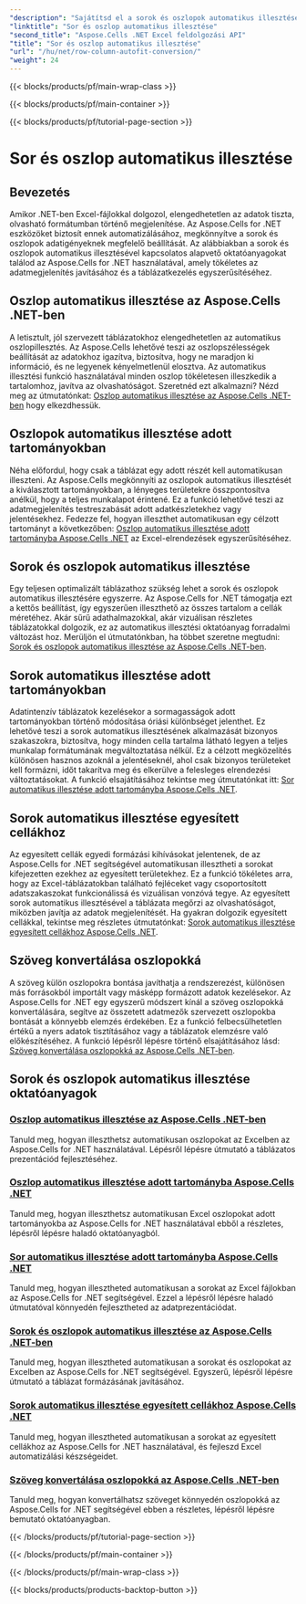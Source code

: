 ```yaml
---
"description": "Sajátítsd el a sorok és oszlopok automatikus illesztését Excelben az Aspose.Cells for .NET segítségével. Javítsd az adatmegjelenítést lépésről lépésre bemutató oktatóanyagokkal a letisztult, professzionális táblázatok létrehozásához."
"linktitle": "Sor és oszlop automatikus illesztése"
"second_title": "Aspose.Cells .NET Excel feldolgozási API"
"title": "Sor és oszlop automatikus illesztése"
"url": "/hu/net/row-column-autofit-conversion/"
"weight": 24
---
```


{{< blocks/products/pf/main-wrap-class >}}

{{< blocks/products/pf/main-container >}}

{{< blocks/products/pf/tutorial-page-section >}}

# Sor és oszlop automatikus illesztése

## Bevezetés

Amikor .NET-ben Excel-fájlokkal dolgozol, elengedhetetlen az adatok tiszta, olvasható formátumban történő megjelenítése. Az Aspose.Cells for .NET eszközöket biztosít ennek automatizálásához, megkönnyítve a sorok és oszlopok adatigényeknek megfelelő beállítását. Az alábbiakban a sorok és oszlopok automatikus illesztésével kapcsolatos alapvető oktatóanyagokat találod az Aspose.Cells for .NET használatával, amely tökéletes az adatmegjelenítés javításához és a táblázatkezelés egyszerűsítéséhez.

## Oszlop automatikus illesztése az Aspose.Cells .NET-ben
A letisztult, jól szervezett táblázatokhoz elengedhetetlen az automatikus oszlopillesztés. Az Aspose.Cells lehetővé teszi az oszlopszélességek beállítását az adatokhoz igazítva, biztosítva, hogy ne maradjon ki információ, és ne legyenek kényelmetlenül elosztva. Az automatikus illesztési funkció használatával minden oszlop tökéletesen illeszkedik a tartalomhoz, javítva az olvashatóságot. Szeretnéd ezt alkalmazni? Nézd meg az útmutatónkat: [Oszlop automatikus illesztése az Aspose.Cells .NET-ben](./autofit-column-aspose-cells/) hogy elkezdhessük.

## Oszlopok automatikus illesztése adott tartományokban
Néha előfordul, hogy csak a táblázat egy adott részét kell automatikusan illeszteni. Az Aspose.Cells megkönnyíti az oszlopok automatikus illesztését a kiválasztott tartományokban, a lényeges területekre összpontosítva anélkül, hogy a teljes munkalapot érintené. Ez a funkció lehetővé teszi az adatmegjelenítés testreszabását adott adatkészletekhez vagy jelentésekhez. Fedezze fel, hogyan illeszthet automatikusan egy célzott tartományt a következőben: [Oszlop automatikus illesztése adott tartományba Aspose.Cells .NET](./autofit-column-specific-range/) az Excel-elrendezések egyszerűsítéséhez.

## Sorok és oszlopok automatikus illesztése
Egy teljesen optimalizált táblázathoz szükség lehet a sorok és oszlopok automatikus illesztésére egyszerre. Az Aspose.Cells for .NET támogatja ezt a kettős beállítást, így egyszerűen illeszthető az összes tartalom a cellák méretéhez. Akár sűrű adathalmazokkal, akár vizuálisan részletes táblázatokkal dolgozik, ez az automatikus illesztési oktatóanyag forradalmi változást hoz. Merüljön el útmutatónkban, ha többet szeretne megtudni: [Sorok és oszlopok automatikus illesztése az Aspose.Cells .NET-ben](./autofit-rows-columns/).

## Sorok automatikus illesztése adott tartományokban
Adatintenzív táblázatok kezelésekor a sormagasságok adott tartományokban történő módosítása óriási különbséget jelenthet. Ez lehetővé teszi a sorok automatikus illesztésének alkalmazását bizonyos szakaszokra, biztosítva, hogy minden cella tartalma látható legyen a teljes munkalap formátumának megváltoztatása nélkül. Ez a célzott megközelítés különösen hasznos azoknál a jelentéseknél, ahol csak bizonyos területeket kell formázni, időt takarítva meg és elkerülve a felesleges elrendezési változtatásokat. A funkció elsajátításához tekintse meg útmutatónkat itt: [Sor automatikus illesztése adott tartományba Aspose.Cells .NET](./autofit-row-specific-range/).

## Sorok automatikus illesztése egyesített cellákhoz
Az egyesített cellák egyedi formázási kihívásokat jelentenek, de az Aspose.Cells for .NET segítségével automatikusan illesztheti a sorokat kifejezetten ezekhez az egyesített területekhez. Ez a funkció tökéletes arra, hogy az Excel-táblázatokban található fejléceket vagy csoportosított adatszakaszokat funkcionálissá és vizuálisan vonzóvá tegye. Az egyesített sorok automatikus illesztésével a táblázata megőrzi az olvashatóságot, miközben javítja az adatok megjelenítését. Ha gyakran dolgozik egyesített cellákkal, tekintse meg részletes útmutatónkat: [Sorok automatikus illesztése egyesített cellákhoz Aspose.Cells .NET](./autofit-rows-merged-cells/).

## Szöveg konvertálása oszlopokká
A szöveg külön oszlopokra bontása javíthatja a rendszerezést, különösen más forrásokból importált vagy másképp formázott adatok kezelésekor. Az Aspose.Cells for .NET egy egyszerű módszert kínál a szöveg oszlopokká konvertálására, segítve az összetett adatmezők szervezett oszlopokba bontását a könnyebb elemzés érdekében. Ez a funkció felbecsülhetetlen értékű a nyers adatok tisztításához vagy a táblázatok elemzésre való előkészítéséhez. A funkció lépésről lépésre történő elsajátításához lásd: [Szöveg konvertálása oszlopokká az Aspose.Cells .NET-ben](./convert-text-to-columns/).

## Sorok és oszlopok automatikus illesztése oktatóanyagok
### [Oszlop automatikus illesztése az Aspose.Cells .NET-ben](./autofit-column-aspose-cells/)
Tanuld meg, hogyan illeszthetsz automatikusan oszlopokat az Excelben az Aspose.Cells for .NET használatával. Lépésről lépésre útmutató a táblázatos prezentációd fejlesztéséhez.
### [Oszlop automatikus illesztése adott tartományba Aspose.Cells .NET](./autofit-column-specific-range/)
Tanuld meg, hogyan illeszthetsz automatikusan Excel oszlopokat adott tartományokba az Aspose.Cells for .NET használatával ebből a részletes, lépésről lépésre haladó oktatóanyagból.
### [Sor automatikus illesztése adott tartományba Aspose.Cells .NET](./autofit-row-specific-range/)
Tanuld meg, hogyan illesztheted automatikusan a sorokat az Excel fájlokban az Aspose.Cells for .NET segítségével. Ezzel a lépésről lépésre haladó útmutatóval könnyedén fejlesztheted az adatprezentációdat.
### [Sorok és oszlopok automatikus illesztése az Aspose.Cells .NET-ben](./autofit-rows-columns/)
Tanuld meg, hogyan illesztheted automatikusan a sorokat és oszlopokat az Excelben az Aspose.Cells for .NET segítségével. Egyszerű, lépésről lépésre útmutató a táblázat formázásának javításához.
### [Sorok automatikus illesztése egyesített cellákhoz Aspose.Cells .NET](./autofit-rows-merged-cells/)
Tanuld meg, hogyan illesztheted automatikusan a sorokat az egyesített cellákhoz az Aspose.Cells for .NET használatával, és fejleszd Excel automatizálási készségeidet.
### [Szöveg konvertálása oszlopokká az Aspose.Cells .NET-ben](./convert-text-to-columns/)
Tanuld meg, hogyan konvertálhatsz szöveget könnyedén oszlopokká az Aspose.Cells for .NET segítségével ebben a részletes, lépésről lépésre bemutató oktatóanyagban.

{{< /blocks/products/pf/tutorial-page-section >}}

{{< /blocks/products/pf/main-container >}}

{{< /blocks/products/pf/main-wrap-class >}}

{{< blocks/products/products-backtop-button >}}
